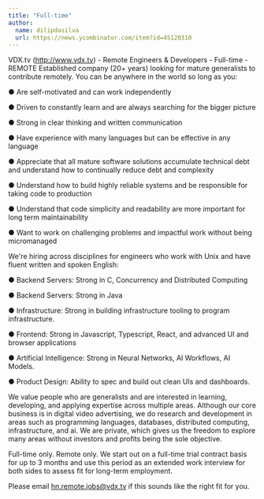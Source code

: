 ```yaml
---
title: "Full-time"
author:
  name: dilipdasilva
  url: https://news.ycombinator.com/item?id=45120310
---
```

VDX.tv (<a href="http:&#x2F;&#x2F;www.vdx.tv" rel="nofollow">http:&#x2F;&#x2F;www.vdx.tv</a>) - Remote Engineers &amp; Developers - Full-time -
REMOTE Established company (20+ years) looking for mature generalists to contribute remotely. You can be anywhere in the world so long as you:

● Are self-motivated and can work independently

● Driven to constantly learn and are always searching for the bigger picture

● Strong in clear thinking and written communication

● Have experience with many languages but can be effective in any language

● Appreciate that all mature software solutions accumulate technical debt and understand how to continually reduce debt and complexity

● Understand how to build highly reliable systems and be responsible for taking code to production

● Understand that code simplicity and readability are more important for long term maintainability

● Want to work on challenging problems and impactful work without being micromanaged

We&#x27;re hiring across disciplines for engineers who work with Unix and have fluent written and spoken English:

● Backend Servers: Strong in C, Concurrency and Distributed Computing

● Backend Servers: Strong in Java

● Infrastructure: Strong in building infrastructure tooling to program infrastructure.

● Frontend: Strong in Javascript, Typescript, React, and advanced UI and browser applications

● Artificial Intelligence: Strong in Neural Networks, AI Workflows, AI Models.

● Product Design: Ability to spec and build out clean UIs and dashboards.

We value people who are generalists and are interested in learning, developing, and applying expertise across multiple areas. Although our core business is in digital video advertising, we do research and development in areas such as programming languages, databases, distributed computing, infrastructure, and ai. We are private, which gives us the freedom to explore many areas without investors and profits being the sole objective.

Full-time only. Remote only. We start out on a full-time trial contract basis for up to 3 months and use this period as an extended work interview for both sides to assess fit for long-term employment.

Please email hn.remote.jobs@vdx.tv if this sounds like the right fit for you.
<JobApplication />
